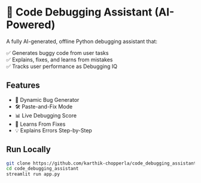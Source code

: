 # 🧠 Code Debugging Assistant (AI-Powered)

A fully AI-generated, offline Python debugging assistant that:

✅ Generates buggy code from user tasks  
✅ Explains, fixes, and learns from mistakes  
✅ Tracks user performance as Debugging IQ  

## Features
- 🔁 Dynamic Bug Generator
- 🛠 Paste-and-Fix Mode
- 📊 Live Debugging Score
- 🧠 Learns From Fixes
- 💡 Explains Errors Step-by-Step

## Run Locally
```bash
git clone https://github.com/karthik-chopperla/code_debugging_assistant.git
cd code_debugging_assistant
streamlit run app.py
